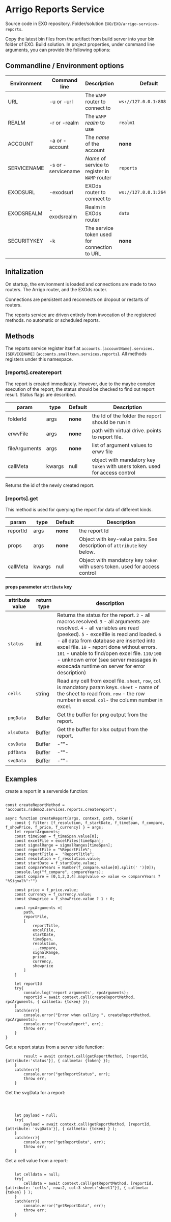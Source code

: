 # Arrigo Reports Service

Source code in EXO repository. Folder/solution `EXO/EXO/arrigo-services-reports`. 

Copy the latest bin files from the artifact from build server into your bin folder of EXO.
Build solution. 
In project properties, under command line arguments, you can provide the following options:

## Commandline / Environment options

| Environment | Command line       | Description                                    | Default                   |
| ----------- | ------------------ | ---------------------------------------------- | ------------------------- |
| URL         | -u or -url         | The `WAMP` router to connect to                | `ws://127.0.0.1:8080/ws`  |
| REALM       | -r or -realm       | The `WAMP` *realm* to use                      | `realm1`                  |
| ACCOUNT     | -a or -account     | The *name* of the account                      | **none**                  |
| SERVICENAME | -s or -servicename | *Name* of service to register in `WAMP` router | `reports`                 |
| EXODSURL    | -exodsurl          | EXOds router to connect to                     | `ws://127.0.0.1:26488/ws` |
| EXODSREALM  | -exodsrealm        | Realm in EXOds router                          | `data`                    |
| SECURITYKEY | -k                 | The service token used for connection to URL   | **none**                  |



## Initalization

On startup, the environment is loaded and connections are made to two routers. The Arrigo router, and the EXOds router. 

Connections are persistent and reconnects on dropout or restarts of routers. 

The reports service are driven entirely from invocation of the registered methods. no automatic or scheduled reports. 



## Methods

The reports service register itself at `accounts.[accountName].services.[SERVICENAME]` (`accounts.smalltown.services.reports`). All methods registers under this namespace. 

### [reports].createreport

The report is created immediately. However, due to the maybe complex execution of the report, the status should be checked to find out report result. Status flags are described. 

| param         | type   | Default  | Description                                                  |
| ------------- | ------ | -------- | ------------------------------------------------------------ |
| folderId      | args   | **none** | the Id of the folder the report should be run in             |
| erwvFile      | args   | **none** | path with virtual drive. points to report file.              |
| fileArguments | args   | **none** | list of argument values to erwv file                         |
| callMeta      | kwargs | null     | object with mandatory key `token` with users token. used for access control |

Returns the id of the newly created report.

### [reports].get

This method is used for querying the report for data of different kinds.

| param    | type   | Default  | Description                                                  |
| -------- | ------ | -------- | ------------------------------------------------------------ |
| reportId | args   | **none** | the report Id                                                |
| props    | args   | **none** | Object with key-value pairs.  See description of `attribute` key below. |
| callMeta | kwargs | null     | Object with mandatory key `token` with users token. used for access control |

#### props parameter `attribute` key

| attribute value | return type | description                                                  |
| --------------- | ----------- | ------------------------------------------------------------ |
| `status`        | int         | Returns the status for the report. `2` - all macros resolved. `3` - all arguments are resolved. `4` -  all variables are read (peeked). `5` - excelfile is read and loaded. `6` - all data from database are inserted into excel file. `10` - report done without errors. `101` - unable to find/open excel file. `110/100` - unknown error (see server messages in exoscada runtime on server for error description) |
| `cells`         | string      | Read any cell from excel file. `sheet`, `row`, `col` is mandatory param keys. `sheet` - name of the sheet to read from. `row` - the row number in excel. `col`- the column number in excel. |
| `pngData`       | Buffer      | Get the buffer for png output from the report.               |
| `xlsxData`      | Buffer      | Get the buffer for xlsx output from the report.              |
| `csvData`       | Buffer      | -""-                                                         |
| `pdfData`       | Buffer      | -""-                                                         |
| `svgData`       | Buffer      | -""-                                                         |

## Examples

create a report in a serverside function: 

```

const createReportMethod = 'accounts.rsdemo2.services.reports.createreport';

async function createReport(args, context, path, token){
    const { filter: [f_resolution, f_startDate, f_timeSpan, f_compare, f_showPrice, f_price, f_currency] } = args;
    let reportArguments;
    const timeSpan = f_timeSpan.value[0];
    const excelFile = excelFiles[timeSpan];
    const signalRange = signalRanges[timeSpan];
    const reportFile = "%ReportFile%";
    const reportTitle =  "ReportTitle";
    const resolution = f_resolution.value;
    const startDate = f_startDate.value;
    const compareYears = Number(f_compare.value[0].split(' ')[0]);
    console.log("f_compare", compareYears);
    const compare = [0,1,2,3,4].map(value => value <= compareYears ? "%Signal%":"")
    
    const price = f_price.value;
    const currency = f_currency.value;
    const showprice = f_showPrice.value ? 1 : 0;
    
    const rpcArguments =[
        path,
        reportFile, 
        [
            reportTitle,
            excelFile,
            startDate, 
            timeSpan,
            resolution,
            ...compare,
            signalRange, 
            price,
            currency, 
            showprice
        ] 
    ]
         
    let reportId 
    try{
        console.log('report arguments', rpcArguments);    
        reportId = await context.call(createReportMethod, rpcArguments, { callmeta: {token} });
    }
    catch(err){
        console.error("Error when calling ", createReportMethod, rpcArguments);
        console.error("CreateReport", err);
        throw err;
    }
}
```

Get a report status from a server side function:
```try {
        result = await context.call(getReportMethod, [reportId, {attribute:'status'}], { callmeta: {token} });
    }
    catch(err){
        console.error("getReportStatus", err);
        throw err;
    }
```

Get the svgData for a report:

```

    

    let payload = null;    
    try{
        payload = await context.call(getReportMethod, [reportId, {attribute: 'svgData'}], { callmeta: {token} } );
    }
    catch(err){
        console.error("getReportData", err);
        throw err;
    }

```

Get a cell value from a report:

```

    let celldata = null;    
    try{
        celldata = await context.call(getReportMethod, [reportId, {attribute: 'cells', row:2, col:3 sheet:"sheet1"}], { callmeta: {token} } );
    }
    catch(err){
        console.error("getReportData", err);
        throw err;
    }

```

